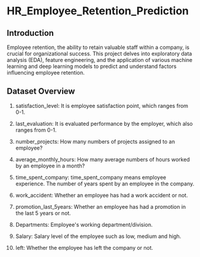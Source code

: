 # HR_Employee_Retention_Prediction
## Introduction
Employee retention, the ability to retain valuable staff within a company, is crucial for organizational success. This project delves into exploratory data analysis (EDA), feature engineering, and the application of various machine learning and deep learning models to predict and understand factors influencing employee retention.
## Dataset Overview
1) satisfaction_level: It is employee satisfaction point, which ranges from 0-1.

2) last_evaluation: It is evaluated performance by the employer, which also ranges from 0-1.

3) number_projects: How many numbers of projects assigned to an employee?
4) average_monthly_hours: How many average numbers of hours worked by an employee in a month?
5) time_spent_company: time_spent_company means employee experience. The number of years spent by an employee in the company.
6) work_accident: Whether an employee has had a work accident or not.
7) promotion_last_5years: Whether an employee has had a promotion in the last 5 years or not.
8) Departments: Employee's working department/division.
9) Salary: Salary level of the employee such as low, medium and high.
10) left: Whether the employee has left the company or not.
